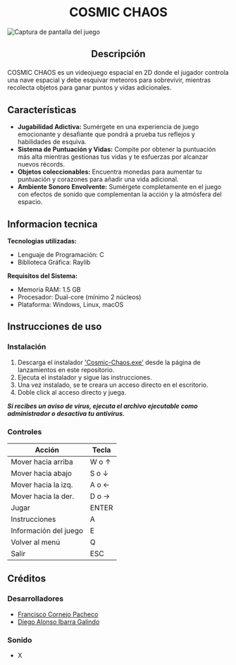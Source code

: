 # <h1 align="center">COSMIC CHAOS</h1>
![Captura de pantalla del juego](https://i.ibb.co/9W1YGtq/interfaz.png)

## <p align="center"><strong>Descripción</strong></p>

COSMIC CHAOS es un videojuego espacial en 2D donde el jugador controla una nave espacial y debe esquivar meteoros para sobrevivir, mientras recolecta objetos para ganar puntos y vidas adicionales.

## Características
- **Jugabilidad Adictiva:** Sumérgete en una experiencia de juego emocionante y desafiante que pondrá a prueba tus reflejos y habilidades de esquiva.
- **Sistema de Puntuación y Vidas:** Compite por obtener la puntuación más alta mientras gestionas tus vidas y te esfuerzas por alcanzar nuevos récords.
- **Objetos coleccionables:** Encuentra monedas para aumentar tu puntuación y corazones para añadir una vida adicional.
- **Ambiente Sonoro Envolvente:** Sumérgete completamente en el juego con efectos de sonido que complementan la acción y la atmósfera del espacio.

## Informacion tecnica
**Tecnologias utilizadas:**
- Lenguaje de Programación: C
- Biblioteca Gráfica: Raylib

**Requisitos del Sistema:**
- Memoria RAM: 1.5 GB
- Procesador: Dual-core (mínimo 2 núcleos)
- Plataforma: Windows, Linux, macOS


## Instrucciones de uso
### Instalación
1. Descarga el instalador ['Cosmic-Chaos.exe'](aquiPonerURLdeRelease) desde la página de lanzamientos en este repositorio.
2. Ejecuta el instalador y sigue las instrucciones.
3. Una vez instalado, se te creara un acceso directo en el escritorio.
4. Doble click al acceso directo y juega.

**_Si recibes un aviso de virus, ejecuta el archivo ejecutable como administrador o desactiva tu antivirus._**

### Controles

| Acción               | Tecla           |
|----------------------|-----------------|
| Mover hacia arriba   | W o ↑           |
| Mover hacia abajo    | S o ↓           |
| Mover hacia la izq.  | A o ←           |
| Mover hacia la der.  | D o →           |
| Jugar                | ENTER           |
| Instrucciones        | A               |
| Información del juego| E               |
| Volver al menú       | Q               |
| Salir                | ESC             |

## Créditos
### Desarrolladores
- [Francisco Cornejo Pacheco](https://github.com/FrankSkep)
- [Diego Alonso Ibarra Galindo](https://github.com/Dekstro999)

### Sonido
- X
